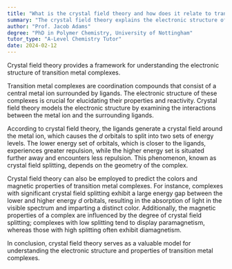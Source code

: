 ```yaml
---
title: "What is the crystal field theory and how does it relate to transition metal complexes?"
summary: "The crystal field theory explains the electronic structure of transition metal complexes."
author: "Prof. Jacob Adams"
degree: "PhD in Polymer Chemistry, University of Nottingham"
tutor_type: "A-Level Chemistry Tutor"
date: 2024-02-12
---
```


Crystal field theory provides a framework for understanding the electronic structure of transition metal complexes.

Transition metal complexes are coordination compounds that consist of a central metal ion surrounded by ligands. The electronic structure of these complexes is crucial for elucidating their properties and reactivity. Crystal field theory models the electronic structure by examining the interactions between the metal ion and the surrounding ligands.

According to crystal field theory, the ligands generate a crystal field around the metal ion, which causes the $d$ orbitals to split into two sets of energy levels. The lower energy set of orbitals, which is closer to the ligands, experiences greater repulsion, while the higher energy set is situated further away and encounters less repulsion. This phenomenon, known as crystal field splitting, depends on the geometry of the complex.

Crystal field theory can also be employed to predict the colors and magnetic properties of transition metal complexes. For instance, complexes with significant crystal field splitting exhibit a large energy gap between the lower and higher energy $d$ orbitals, resulting in the absorption of light in the visible spectrum and imparting a distinct color. Additionally, the magnetic properties of a complex are influenced by the degree of crystal field splitting; complexes with low splitting tend to display paramagnetism, whereas those with high splitting often exhibit diamagnetism.

In conclusion, crystal field theory serves as a valuable model for understanding the electronic structure and properties of transition metal complexes.
    